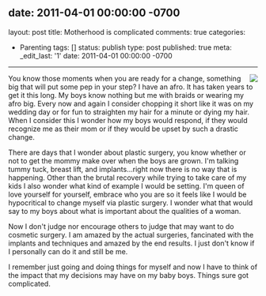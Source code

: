 date: 2011-04-01 00:00:00 -0700
---
layout: post
title: Motherhood is complicated
comments: true
categories:
- Parenting
tags: []
status: publish
type: post
published: true
meta:
  _edit_last: '1'
date: 2011-04-01 00:00:00 -0700
---
<img src="http://farm6.staticflickr.com/5286/5252684361_93eb9b398c_d.jpg" style="float: right"/>
You know those moments when you are ready for a change, something big that will put some pep in your step?  I have an afro.  It has taken years to get it this long.  My boys know nothing but me with braids or wearing my afro big.  Every now and again I consider chopping it short like it was on my wedding day or for fun to straighten my hair for a minute or dying my hair.  When I consider this I wonder how my boys would respond, if they would recognize me as their mom or if they would be upset by such a drastic change.

There are days that I wonder about plastic surgery, you know whether or not to get the mommy make over when the boys are grown.  I'm talking tummy tuck, breast lift, and implants...right now there is no way that is happening.  Other than the brutal recovery while trying to take care of my kids I also wonder what kind of example I would be setting.  I'm queen of love yourself for yourself, embrace who you are so it feels like I would be hypocritical to change myself via plastic surgery.  I wonder what that would say to my boys about what is important about the qualities of a woman.  

Now I don't judge nor encourage others to judge that may want to do cosmetic surgery.  I am amazed by the actual surgeries, fancinated with the implants and techniques and amazed by the end results.  I just don't know if I personally can do it and still be me.  

I remember just going and doing things for myself and now I have to think of the impact that my decisions may have on my baby boys.  Things sure got complicated. 

